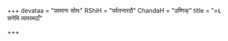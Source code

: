 +++
devataa = "पवमानः सोमः"
RShiH = "पर्वतनारदौ"
ChandaH = "उष्णिक्"
title = "०६ सनेमि त्वमस्मदाँ"

+++
